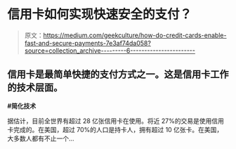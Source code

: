 # 信用卡如何实现快速安全的支付？

> 原文：<https://medium.com/geekculture/how-do-credit-cards-enable-fast-and-secure-payments-7e3af74da058?source=collection_archive---------6----------------------->

## 信用卡是最简单快捷的支付方式之一。这是信用卡工作的技术层面。

**#简化技术**

据估计，目前全世界有超过 28 亿张信用卡在使用。将近 27%的交易是使用信用卡完成的。在美国，超过 70%的人口是持卡人，拥有超过 10 亿张卡。在美国，大多数人都有不止一个…